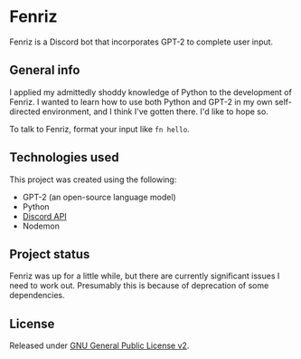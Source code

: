 # Fenriz
Fenriz is a Discord bot that incorporates GPT-2 to complete user input. 

## General info
I applied my admittedly shoddy knowledge of Python to the development of Fenriz. I wanted to learn how to use both Python and GPT-2 in my own self-directed environment, and I think I've gotten there. I'd like to hope so.

To talk to Fenriz, format your input like `fn hello`. 

## Technologies used
This project was created using the following: 
* GPT-2 (an open-source language model)
* Python
* [Discord API](https://discord.com/developers/docs/intro)
* Nodemon

## Project status
Fenriz was up for a little while, but there are currently significant issues I need to work out. Presumably this is because of deprecation of some dependencies. 

## License
Released under [GNU General Public License v2](https://www.gnu.org/licenses/old-licenses/gpl-2.0.en.html).
